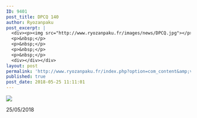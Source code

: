 ```yaml
---
ID: 9401
post_title: DPCQ 140
author: Ryozanpaku
post_excerpt: |
  <div><p><img src="http://www.ryozanpaku.fr/images/news/DPCQ.jpg"></p><p>25/05/2018</p>
  <p>&nbsp;</p>
  <p>&nbsp;</p>
  <p>&nbsp;</p>
  <p>&nbsp;</p>
  <div></div></div>
layout: post
permalink: 'http://www.ryozanpaku.fr/index.php?option=com_content&amp;view=article&amp;id=1884:dpcq-140&amp;catid=78&amp;Itemid=435'
published: true
post_date: 2018-05-25 11:11:01
---
```

<div class="feed-description"><p><img src="http://www.ryozanpaku.fr/images/news/DPCQ.jpg" /></p><p>25/05/2018</p>
<p> </p>
<p> </p>
<p> </p>
<p> </p>
<div class="element" style="text-align: left;"></div>